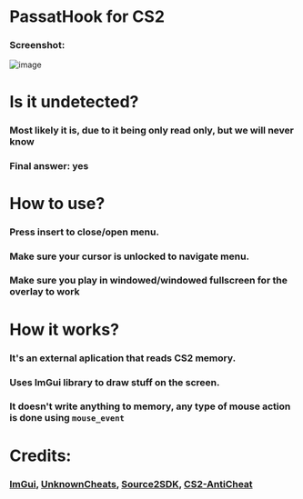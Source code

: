# PassatHook for CS2
### Screenshot:
![image](https://cdn.discordapp.com/attachments/1138538383803682927/1159476230526079057/image.png?ex=65312963&is=651eb463&hm=db49d8ecfad58d678e803660c129a9f064751efd7e239c6cedf285bc05290d7f&)
# Is it undetected?
### Most likely it is, due to it being only read only, but we will never know
### Final answer: yes
# How to use?
### Press insert to close/open menu.
### Make sure your cursor is unlocked to navigate menu.
### Make sure you play in windowed/windowed fullscreen for the overlay to work
# How it works?
### It's an external aplication that reads CS2 memory.
### Uses ImGui library to draw stuff on the screen.
### It doesn't write anything to memory, any type of mouse action is done using ```mouse_event```
# Credits:
### [ImGui](https://github.com/ocornut/imgui), [UnknownCheats](https://www.unknowncheats.me/), [Source2SDK](https://github.com/neverlosecc/source2sdk), [CS2-AntiCheat](https://github.com/danielkrupinski/cs2-anticheat)
